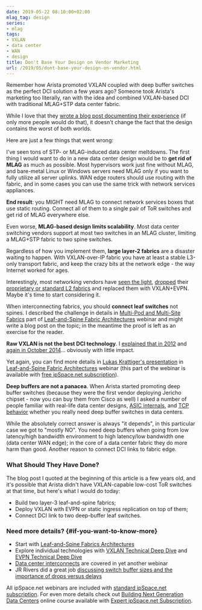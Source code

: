 ```yaml
---
date: 2019-05-22 08:10:00+02:00
mlag_tag: design
series:
- mlag
tags:
- VXLAN
- data center
- WAN
- design
title: Don't Base Your Design on Vendor Marketing
url: /2019/05/dont-base-your-design-on-vendor.html
---
```

Remember how Arista promoted VXLAN coupled with deep buffer switches as the perfect DCI solution a few years ago? Someone took Arista's marketing too literally, ran with the idea and combined VXLAN-based DCI with traditional MLAG+STP data center fabric.

While I love that they [wrote a blog post documenting their experience](http://www.wandynamics.com/blog/8-lessons-learned-arista-datacenter-interconnect-dci-with-vxlan-and-varp) (if only more people would do that), it doesn't change the fact that the design contains the worst of both worlds.

Here are just a few things that went wrong:
<!--more-->
I've seen tons of STP- or MLAG-induced data center meltdowns. The first thing I would want to do in a new data center design would be to **get rid of MLAG** as much as possible. Most hypervisors work just fine without MLAG, and bare-metal Linux or Windows servers need MLAG only if you want to fully utilize all server uplinks. WAN edge routers should use routing with the fabric, and in some cases you can use the same trick with network services appliances.

**End result**: you MIGHT need MLAG to connect network services boxes that use static routing. Connect all of them to a single pair of ToR switches and get rid of MLAG everywhere else.

Even worse, **MLAG-based design limits scalability**. Most data center switching vendors support at most two switches in an MLAG cluster, limiting a MLAG+STP fabric to two spine switches.

Regardless of how you implement them, **large layer-2 fabrics** are a disaster waiting to happen. With VXLAN-over-IP fabric you have at least a stable L3-only transport fabric, and keep the crazy bits at the network edge - the way Internet worked for ages.

Interestingly, most networking vendors have [seen the light](/2016/12/q-building-layer-2-data-center-fabric.html), [dropped](/2016/09/replacing-fabricpath-with-vxlan-evpn-or.html) their [proprietary or standard L2 fabrics](/2010/08/trill-and-8021aq-are-like-apples-and.html) and replaced them with VXLAN+EVPN. Maybe it's time to start considering it.

When interconnecting fabrics, you should **connect leaf switches** not spines. I described the challenge in details in [Multi-Pod and Multi-Site Fabrics](https://my.ipspace.net/bin/list?id=Clos#MULTISITE) part of [Leaf-and-Spine Fabric Architectures](https://www.ipspace.net/Leaf-and-Spine_Fabric_Architectures) webinar and might write a blog post on the topic; in the meantime the proof is left as an exercise for the reader.

**Raw VXLAN is not the best DCI technology**. I [explained that in 2012](/2012/11/vxlan-is-not-data-center-interconnect.html) and [again in October 2014](/2014/10/vxlan-and-otv-saga-continues.html)... obviously with little impact.

Yet again, you can find more details in [Lukas Krattiger's presentation](https://my.ipspace.net/bin/list?id=Clos#MULTISITE) in [Leaf-and-Spine Fabric Architectures](https://www.ipspace.net/Leaf-and-Spine_Fabric_Architectures) webinar (this part of the webinar is available with [free ipSpace.net subscription](https://www.ipspace.net/Subscription/Free)).

**Deep buffers are not a panacea**. When Arista started promoting deep buffer switches (because they were the first vendor deploying Jericho chipset - now you can buy them from Cisco as well) I asked a number of people familiar with real-life data center designs, [ASIC internals](https://www.ipspace.net/Networks,_Buffers,_and_Drops), and [TCP behavior](/2017/03/tcp-in-data-center-and-beyond-on.html) whether you really need deep buffer switches in data centers.

While the absolutely correct answer is always "it depends", in this particular case we got to "mostly NO". You need deep buffers when going from low latency/high bandwidth environment to high latency/low bandwidth one (data center WAN edge); in the core of a data center fabric they do more harm than good. Another reason to connect DCI links to fabric edge.

### What Should They Have Done?

The blog post I quoted at the beginning of this article is a few years old, and it's possible that Arista didn't have VXLAN-capable low-cost ToR switches at that time, but here's what I would do today:

-   Build two layer-3 leaf-and-spine fabrics;
-   Deploy VXLAN with EVPN or static ingress replication on top of them;
-   Connect DCI link to two deep-buffer leaf switches.

### Need more details? {#if-you-want-to-know-more}

-   Start with [Leaf-and-Spine Fabrics Architectures](https://www.ipspace.net/Leaf-and-Spine_Fabric_Architectures)
-   Explore individual technologies with [VXLAN Technical Deep Dive](https://www.ipspace.net/VXLAN_Technical_Deep_Dive) and [EVPN Technical Deep Dive](https://www.ipspace.net/EVPN_Technical_Deep_Dive)
-   [Data center interconnects](https://www.ipspace.net/Data_Center_Interconnects) are covered in yet another webinar
-   JR Rivers did a great job [discussing switch buffer sizes and the importance of drops versus delays](https://www.ipspace.net/Networks,_Buffers,_and_Drops)

All ipSpace.net webinars are included with [standard ipSpace.net subscription](https://www.ipspace.net/Subscription). For even more details check out [Building Next Generation Data Centers](https://www.ipspace.net/Building_Next-Generation_Data_Center) online course available with [Expert ipSpace.net Subscription](https://www.ipspace.net/Subscription/Individual).
